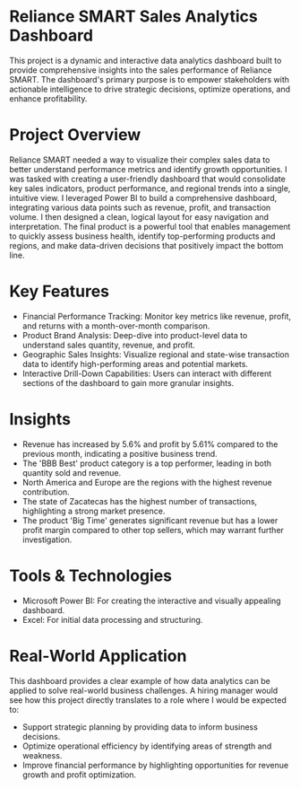# Reliance SMART Sales Analytics Dashboard
This project is a dynamic and interactive data analytics dashboard built to provide comprehensive insights into the sales performance of Reliance SMART. The dashboard's primary purpose is to empower stakeholders with actionable intelligence to drive strategic decisions, optimize operations, and enhance profitability.
# Project Overview
Reliance SMART needed a way to visualize their complex sales data to better understand performance metrics and identify growth opportunities.
I was tasked with creating a user-friendly dashboard that would consolidate key sales indicators, product performance, and regional trends into a single, intuitive view.
I leveraged Power BI to build a comprehensive dashboard, integrating various data points such as revenue, profit, and transaction volume. I then designed a clean, logical layout for easy navigation and interpretation.
The final product is a powerful tool that enables management to quickly assess business health, identify top-performing products and regions, and make data-driven decisions that positively impact the bottom line.
# Key Features
 * Financial Performance Tracking: Monitor key metrics like revenue, profit, and returns with a month-over-month comparison.
 * Product Brand Analysis: Deep-dive into product-level data to understand sales quantity, revenue, and profit.
 * Geographic Sales Insights: Visualize regional and state-wise transaction data to identify high-performing areas and potential markets.
 * Interactive Drill-Down Capabilities: Users can interact with different sections of the dashboard to gain more granular insights.
# Insights
 * Revenue has increased by 5.6% and profit by 5.61% compared to the previous month, indicating a positive business trend.
 * The 'BBB Best' product category is a top performer, leading in both quantity sold and revenue.
 * North America and Europe are the regions with the highest revenue contribution.
 * The state of Zacatecas has the highest number of transactions, highlighting a strong market presence.
 * The product 'Big Time' generates significant revenue but has a lower profit margin compared to other top sellers, which may warrant further investigation.
# Tools & Technologies
 * Microsoft Power BI: For creating the interactive and visually appealing dashboard.
 * Excel: For initial data processing and structuring.
# Real-World Application
This dashboard provides a clear example of how data analytics can be applied to solve real-world business challenges. A hiring manager would see how this project directly translates to a role where I would be expected to:
 * Support strategic planning by providing data to inform business decisions.
 * Optimize operational efficiency by identifying areas of strength and weakness.
 * Improve financial performance by highlighting opportunities for revenue growth and profit optimization.
